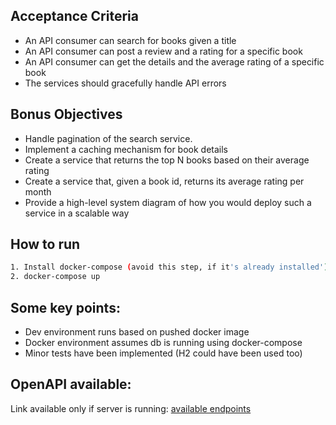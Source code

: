 ## Acceptance Criteria

- An API consumer can search for books given a title
- An API consumer can post a review and a rating for a specific book
- An API consumer can get the details and the average rating of a specific book
- The services should gracefully handle API errors

## Bonus Objectives

- Handle pagination of the search service.
- Implement a caching mechanism for book details
- Create a service that returns the top N books based on their average rating
- Create a service that, given a book id, returns its average rating per month
- Provide a high-level system diagram of how you would deploy such a service in a scalable way

## How to run

```bash
1. Install docker-compose (avoid this step, if it's already installed')
2. docker-compose up
```

## Some key points:

- Dev environment runs based on pushed docker image
- Docker environment assumes db is running using docker-compose
- Minor tests have been implemented (H2 could have been used too)

## OpenAPI available:

Link available only if server is running:
[available endpoints](http://localhost:8080/swagger-ui/index.html)